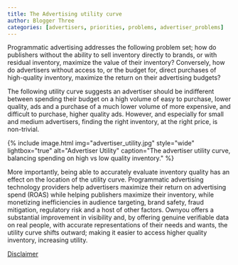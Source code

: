 ```yaml
---
title: The Advertising utility curve
author: Blogger Three
categories: [advertisers, priorities, problems, advertiser_problems]
---
```


Programmatic advertising addresses the following problem set; how do publishers without the ability to sell inventory directly to brands, or with residual inventory, maximize the value of their inventory? Conversely, how do advertisers without access to, or the budget for, direct purchases of high-quality inventory, maximize the return on their advertising budgets?

The following utility curve suggests an advertiser should be indifferent between spending their budget on a high volume of easy to purchase, lower quality, ads and a purchase of a much lower volume of more expensive, and difficult to purchase, higher quality ads. However, and especially for small and medium advertisers, finding the right inventory, at the right price, is non-trivial.

{% include image.html img="advertiser_utility.jpg" style="wide" lightbox="true" alt="Advertiser Utility" caption="The advertiser utility curve, balancing spending on high vs low quality inventory." %}

More importantly, being able to accurately evaluate inventory quality has an effect on the location of the utility curve. Programmatic advertising technology providers help advertisers maximize their return on advertising spend (ROAS) while helping publishers maximize their inventory, while monetizing inefficiencies in audience targeting, brand safety, fraud mitigation, regulatory risk and a host of other factors.
Ownyou offers a substantial improvement in visibility and, by offering genuine verifiable data on real people, with accurate representations of their needs and wants, the utility curve shifts outward; making it easier to access higher quality inventory, increasing utility.

[Disclaimer](/docs/disclaimer)
